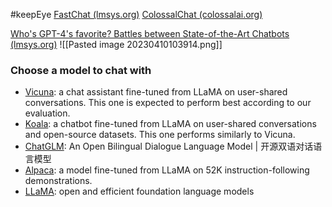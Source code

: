 #keepEye 
[FastChat (lmsys.org)](https://chat.lmsys.org/)
[ColossalChat (colossalai.org)](https://chat.colossalai.org/)

[Who's GPT-4's favorite? Battles between State-of-the-Art Chatbots (lmsys.org)](https://vicuna.lmsys.org/eval/)
![[Pasted image 20230410103914.png]]


### Choose a model to chat with

-   [Vicuna](https://vicuna.lmsys.org/): a chat assistant fine-tuned from LLaMA on user-shared conversations. This one is expected to perform best according to our evaluation.
-   [Koala](https://bair.berkeley.edu/blog/2023/04/03/koala/): a chatbot fine-tuned from LLaMA on user-shared conversations and open-source datasets. This one performs similarly to Vicuna.
-   [ChatGLM](https://chatglm.cn/blog): An Open Bilingual Dialogue Language Model | 开源双语对话语言模型
-   [Alpaca](https://crfm.stanford.edu/2023/03/13/alpaca.html): a model fine-tuned from LLaMA on 52K instruction-following demonstrations.
-   [LLaMA](https://arxiv.org/abs/2302.13971): open and efficient foundation language models
